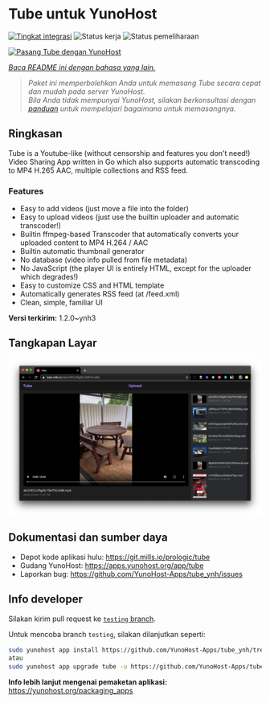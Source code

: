 <!--
N.B.: README ini dibuat secara otomatis oleh <https://github.com/YunoHost/apps/tree/master/tools/readme_generator>
Ini TIDAK boleh diedit dengan tangan.
-->

# Tube untuk YunoHost

[![Tingkat integrasi](https://apps.yunohost.org/badge/integration/tube)](https://ci-apps.yunohost.org/ci/apps/tube/)
![Status kerja](https://apps.yunohost.org/badge/state/tube)
![Status pemeliharaan](https://apps.yunohost.org/badge/maintained/tube)

[![Pasang Tube dengan YunoHost](https://install-app.yunohost.org/install-with-yunohost.svg)](https://install-app.yunohost.org/?app=tube)

*[Baca README ini dengan bahasa yang lain.](./ALL_README.md)*

> *Paket ini memperbolehkan Anda untuk memasang Tube secara cepat dan mudah pada server YunoHost.*  
> *Bila Anda tidak mempunyai YunoHost, silakan berkonsultasi dengan [panduan](https://yunohost.org/install) untuk mempelajari bagaimana untuk memasangnya.*

## Ringkasan

Tube is a Youtube-like (without censorship and features you don't need!) Video Sharing App written in Go which also supports automatic transcoding to MP4 H.265 AAC, multiple collections and RSS feed.

### Features

- Easy to add videos (just move a file into the folder)
- Easy to upload videos (just use the builtin uploader and automatic transcoder!)
- Builtin ffmpeg-based Transcoder that automatically converts your uploaded content to MP4 H.264 / AAC
- Builtin automatic thumbnail generator
- No database (video info pulled from file metadata)
- No JavaScript (the player UI is entirely HTML, except for the uploader which degrades!)
- Easy to customize CSS and HTML template
- Automatically generates RSS feed (at /feed.xml)
- Clean, simple, familiar UI


**Versi terkirim:** 1.2.0~ynh3

## Tangkapan Layar

![Tangkapan Layar pada Tube](./doc/screenshots/screenshot.png)

## Dokumentasi dan sumber daya

- Depot kode aplikasi hulu: <https://git.mills.io/prologic/tube>
- Gudang YunoHost: <https://apps.yunohost.org/app/tube>
- Laporkan bug: <https://github.com/YunoHost-Apps/tube_ynh/issues>

## Info developer

Silakan kirim pull request ke [`testing` branch](https://github.com/YunoHost-Apps/tube_ynh/tree/testing).

Untuk mencoba branch `testing`, silakan dilanjutkan seperti:

```bash
sudo yunohost app install https://github.com/YunoHost-Apps/tube_ynh/tree/testing --debug
atau
sudo yunohost app upgrade tube -u https://github.com/YunoHost-Apps/tube_ynh/tree/testing --debug
```

**Info lebih lanjut mengenai pemaketan aplikasi:** <https://yunohost.org/packaging_apps>
